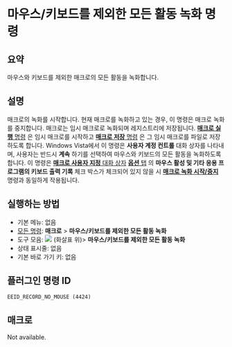 # 마우스/키보드를 제외한 모든 활동 녹화 명령

## 요약

마우스와 키보드를 제외한 매크로의 모든 활동을 녹화합니다.

## 설명

매크로의 녹화를 시작합니다. 현재 매크로를 녹화하고 있는 경우, 이 명령은 매크로 녹화를 중지합니다.
매크로는 임시 매크로로 녹화되며 레지스트리에 저장됩니다.
[**매크로 실행** 명령](quick_macro_run) 은 임시 매크로를 시작하고
[**매크로 저장** 명령](macro_save) 은 그 임시 매크로를 파일로 저장하도록 합니다.
Windows Vista에서 이 명령은 **사용자 계정 컨트롤** 대화 상자를 나타내며, 사용자는 반드시 **계속** 하기를 선택하여
마우스와 키보드의 모든 활동을 녹화하도록 합니다.
이 명령은 [**매크로 사용자 지정** 대화 상자](../../dlg/macro_customize/index) [**옵션** 탭](../../dlg/macro_customize/options/index) 의
**마우스 활성 및 기타 응용 프로그램의 키보드 출력 기록** 체크 박스가 체크되어 있지 않을 시
**[매크로 녹화 시작/중지](quick_macro_record)** 명령과 동일하게 작용됩니다.

## 실행하는 방법

- 기본 메뉴: 없음
- [모든 명령](../tools/all_commands): **매크로**
\> **마우스/키보드를 제외한 모든 활동 녹화**
- 도구 모음: ![](../../images/quickmacrorecord..png) (화살표 위)\> **마우스/키보드를 제외한 모든 활동 녹화**
- 상태 표시줄: 없음
- 기본 바로 가기 키: 없음

## 플러그인 명령 ID

```
EEID_RECORD_NO_MOUSE (4424)
```

## 매크로

Not available.
